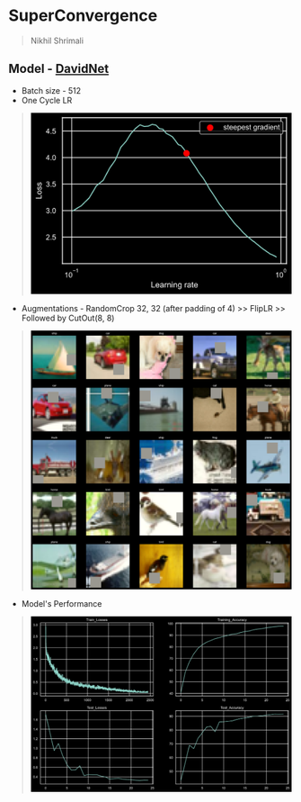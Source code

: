 # SuperConvergence
> Nikhil Shrimali

## Model - <a href = 'https://github.com/nikshrimali/shrinkai/blob/master/model/model11.py'>DavidNet</a>
- Batch size - 512
- One Cycle LR
> ![LR Finder](./assets/lr_finder.png)

- Augmentations - RandomCrop 32, 32 (after padding of 4) >> FlipLR >> Followed by CutOut(8, 8)
> ![Augmentations](./assets/augmentations.png)

- Model's Performance

> ![Model Metrics](./assets/model_metrics.png)